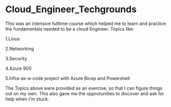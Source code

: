 # Cloud_Engineer_Techgrounds

This was an intensive fulltime course which helped me to learn and practice the fundamentals needed to be a cloud Engineer.
Topics like:

1.Linux

2.Networking

3.Security

4.Azure 900

5.Infra-as-a-code project with Azure Bicep and Powershell

The Topics above were provided as an exercise, so that I can figure things out on my own. This also gave me the opprotunities to discover and ask for help when I'm stuck.



